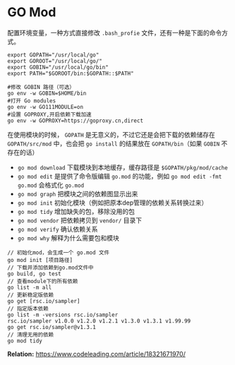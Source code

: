 # GO Mod

配置环境变量，一种方式直接修改 `.bash_profie` 文件，还有一种是下面的命令方式。

```
export GOPATH="/usr/local/go"
export GOROOT="/usr/local/go/"
export GOBIN="/usr/local/go/bin"
export PATH="$GOROOT/bin:$GOPATH::$PATH"
```

```routeros
#修改 GOBIN 路径（可选）
go env -w GOBIN=$HOME/bin
#打开 Go modules
go env -w GO111MODULE=on
#设置 GOPROXY,开启依赖下载加速
go env -w GOPROXY=https://goproxy.cn,direct
```

在使用模块的时候， `GOPATH` 是无意义的，不过它还是会把下载的依赖储存在 `GOPATH/src/mod` 中，也会把 `go install` 的结果放在 `GOPATH/bin`（如果 `GOBIN` 不存在的话）

- `go mod download` 下载模块到本地缓存，缓存路径是 `$GOPATH/pkg/mod/cache`
- `go mod edit` 是提供了命令版编辑 `go.mod` 的功能，例如 `go mod edit -fmt go.mod` 会格式化 `go.mod`
- `go mod graph` 把模块之间的依赖图显示出来
- `go mod init` 初始化模块（例如把原本dep管理的依赖关系转换过来）
- `go mod tidy` 增加缺失的包，移除没用的包
- `go mod vendor` 把依赖拷贝到 `vendor/` 目录下
- `go mod verify` 确认依赖关系
- `go mod why` 解释为什么需要包和模块

```
// 初始化mod，会生成一个 go.mod 文件
go mod init [项目路径]
// 下载并添加依赖到go.mod文件中
go build, go test
// 查看module下的所有依赖
go list -m all
// 更新稳定版依赖
go get [rsc.io/sampler]
// 指定版本依赖
go list -m -versions rsc.io/sampler
rsc.io/sampler v1.0.0 v1.2.0 v1.2.1 v1.3.0 v1.3.1 v1.99.99
go get rsc.io/sampler@v1.3.1
// 清理无用的依赖
go mod tidy
```

**Relation:** https://www.codeleading.com/article/18321671970/